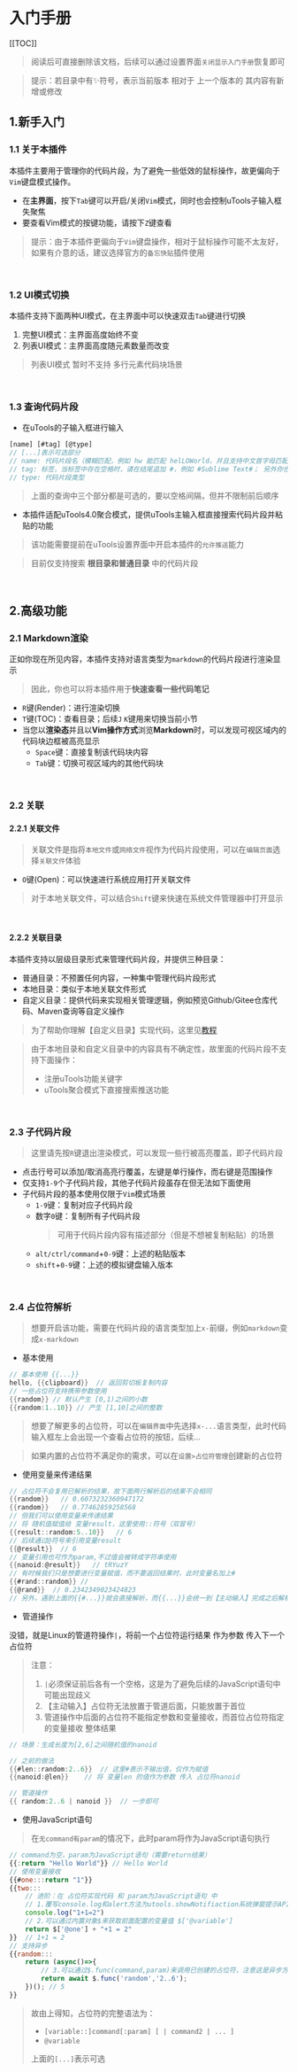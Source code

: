# 入门手册


[[TOC]]


> 阅读后可直接删除该文档，后续可以通过设置界面`关闭显示入门手册`恢复即可

> 提示：若目录中有✨符号，表示当前版本 相对于 上一个版本的 其内容有新增或修改



## 1.新手入门

### 1.1 关于本插件

本插件主要用于管理你的代码片段，为了避免一些低效的鼠标操作，故更偏向于`Vim`键盘模式操作。
- 在**主界面**，按下`Tab`键可以开启/关闭`Vim`模式，同时也会控制uTools子输入框失聚焦
-  要查看Vim模式的按键功能，请按下`Z`键查看
> 提示：由于本插件更偏向于`Vim`键盘操作，相对于鼠标操作可能不太友好，如果有介意的话，建议选择官方的`备忘快贴`插件使用

<br/>

### 1.2 UI模式切换

本插件支持下面两种UI模式，在主界面中可以快速双击`Tab`键进行切换

1. 完整UI模式：主界面高度始终不变
2. 列表UI模式：主界面高度随元素数量而改变
> 列表UI模式 暂时不支持 多行元素代码块场景

<br/>

### 1.3 查询代码片段

- 在uTools的子输入框进行输入

```js
[name] [#tag] [@type]
// [...]表示可选部分
// name: 代码片段名（模糊匹配，例如 hw 能匹配 helLOWorld，并且支持中文首字母匹配例如 bk 匹配“ 博客 "）
// tag: 标签，当标签中存在空格时，请在结尾追加 #，例如 #Sublime Text#； 另外你也通过顶部的ALL选项进行切换
// type: 代码片段类型
```

> 上面的查询中三个部分都是可选的，要以空格间隔，但并不限制前后顺序

- 本插件适配uTools4.0聚合模式，提供uTools主输入框直接搜索代码片段并粘贴的功能
> 该功能需要提前在uTools设置界面中开启本插件的`允许推送`能力

> 目前仅支持搜索 **根目录和普通目录** 中的代码片段

<br/>

## 2.高级功能

### 2.1 Markdown渲染
正如你现在所见内容，本插件支持对语言类型为`markdown`的代码片段进行渲染显示
> 因此，你也可以将本插件用于**快速查看一些代码笔记**
- `R`键(Render)：进行渲染切换
- `T`键(TOC)：查看目录；后续`J` `K`键用来切换当前小节
- 当您以**渲染态**并且以**Vim操作方式**浏览**Markdown**时，可以发现可视区域内的代码块边框被高亮显示
  - `Space`键：直接复制该代码块内容
  - `Tab`键：切换可视区域内的其他代码块

<br/>

### 2.2 关联

#### 2.2.1 关联文件
> 关联文件是指将`本地文件`或`网络文件`视作为代码片段使用，可以在`编辑页面`选择`关联文件`体验

- `O`键(Open)：可以快速进行系统应用打开关联文件
> 对于本地关联文件，可以结合`Shift`键来快速在系统文件管理器中打开显示

<br/>

#### 2.2.2 关联目录
本插件支持以层级目录形式来管理代码片段，并提供三种目录：
- 普通目录：不预置任何内容，一种集中管理代码片段形式
- 本地目录：类似于本地关联文件形式
- 自定义目录：提供代码来实现相关管理逻辑，例如预览Github/Gitee仓库代码、Maven查询等自定义操作
> 为了帮助你理解【自定义目录】实现代码，这里见[教程](https://flowus.cn/share/87c95fcc-e9f2-420d-a6d3-6578cd424e58)

> 由于本地目录和自定义目录中的内容具有不确定性，故里面的代码片段不支持下面操作：
> - 注册uTools功能关键字
> - uTools聚合模式下直接搜索推送功能

<br/>


### 2.3 子代码片段

> 这里请先按`R`键退出渲染模式，可以发现一些行被高亮覆盖，即子代码片段

 - 点击行号可以添加/取消高亮行覆盖，左键是单行操作，而右键是范围操作
 - 仅支持`1-9`个子代码片段，其他子代码片段虽存在但无法如下面使用
 - 子代码片段的基本使用仅限于`Vim`模式场景
   - `1-9`键：复制对应子代码片段
   - 数字`0`键：复制所有子代码片段
        >   可用于代码片段内容有描述部分（但是不想被复制粘贴）的场景
   - `alt/ctrl/command`+`0-9`键：上述的粘贴版本
   - `shift`+`0-9`键：上述的模拟键盘输入版本



<br/>

### 2.4 占位符解析

> 想要开启该功能，需要在代码片段的语言类型加上`x-`前缀，例如`markdown`变成`x-markdown`

- 基本使用

```groovy
// 基本使用 {{...}}
hello, {{clipboard}}  // 返回剪切板复制内容
// 一些占位符支持携带参数使用
{{random}} // 默认产生 [0,1)之间的小数
{{random:1..10}} // 产生 [1,10]之间的整数
```
> 想要了解更多的占位符，可以在`编辑界面`中先选择`x-...`语言类型，此时代码输入框左上会出现一个查看占位符的按钮，后续...

> 如果内置的占位符不满足你的需求，可以在`设置>占位符管理`创建新的占位符
- 使用变量来传递结果
```groovy
// 占位符不会复用已解析的结果，故下面两行解析后的结果不会相同
{{random}}   // 0.6073232360947172 
{{random}}   // 0.77462859258568
// 但我们可以使用变量来传递结果
// 将 随机值赋值给 变量result，这里使用::符号（双冒号）
{{result::random:5..10}}   // 6
// 后续通过@符号来引用变量result
{{@result}}  // 6
// 变量引用也可作为param,不过值会被转成字符串使用
{{nanoid:@result}}   // tRYuzY
// 有时候我们只是想要进行变量赋值，而不要返回结果时，此时变量名加上#
{{#rand::random}} //
{{@rand}}  // 0.2342349023424823
// 另外，遇到上面的{{#...}}就会直接解析，而{{...}}会统一到【主动输入】完成之后解析
```
- 管道操作

没错，就是Linux的管道符操作` | `，将前一个占位符运行结果 作为参数 传入下一个占位符
> 注意：
> 1. ` | `必须保证前后各有一个空格，这是为了避免后续的JavaScript语句中可能出现歧义
> 2. 【主动输入】占位符无法放置于管道后面，只能放置于首位
> 3. 管道操作中后面的占位符不能指定参数和变量接收，而首位占位符指定的变量接收 整体结果
```groovy
// 场景：生成长度为[2,6]之间随机值的nanoid

// 之前的做法
{{#len::random:2..6}}  // 这里#表示不输出值，仅作为赋值
{{nanoid:@len}}    // 将 变量len 的值作为参数 传入 占位符nanoid

// 管道操作
{{ random:2..6 | nanoid }}  // 一步即可
```

- 使用JavaScript语句
> 在`无command有param`的情况下，此时param将作为JavaScript语句执行
```js
// command为空，param为JavaScript语句（需要return结果）
{{:return "Hello World"}} // Hello World
// 使用变量接收
{{#one:::return "1"}}   
{{two:::
    // 进阶：在 占位符实现代码 和 param为JavaScript语句 中
    // 1.覆写console.log和alert方法为utools.showNotifiaction系统弹窗提示API
    console.log("1+1=2")
    // 2.可以通过内置对象$来获取前面配置的变量值 $['@variable']
    return $['@one'] + "+1 = 2"
}}  // 1+1 = 2
// 支持异步
{{random:::
    return (async()=>{
        // 3.可以通过$.func(command,param)来调用已创建的占位符，注意这是异步方法
        return await $.func('random','2..6');
    })(); // 5
}}
```

> 故由上得知，占位符的完整语法为：
> - `[variable::]command[:param] [ | command2 | ... ]`
> - `@variable`
>
> 上面的`[...]`表示可选
> <br/>

<br/>
